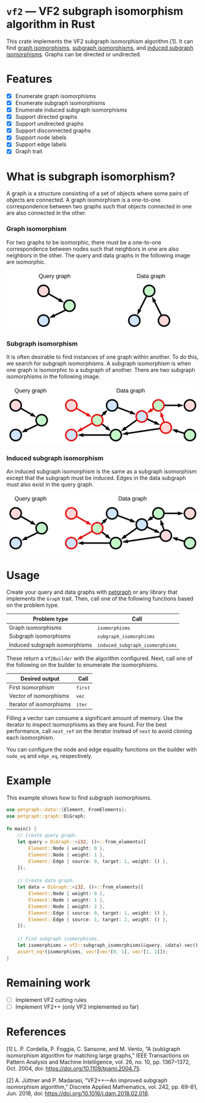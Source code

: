 # `vf2` — VF2 subgraph isomorphism algorithm in Rust

This crate implements the VF2 subgraph isomorphism algorithm [1].
It can find
[graph isomorphisms](https://en.wikipedia.org/wiki/Graph_isomorphism),
[subgraph isomorphisms](https://en.wikipedia.org/wiki/Subgraph_isomorphism_problem),
and [induced subgraph isomorphisms](https://en.wikipedia.org/wiki/Induced_subgraph_isomorphism_problem).
Graphs can be directed or undirected.

# Features

- [x] Enumerate graph isomorphisms
- [x] Enumerate subgraph isomorphisms
- [x] Enumerate induced subgraph isomorphisms
- [x] Support directed graphs
- [x] Support undirected graphs
- [x] Support disconnected graphs
- [x] Support node labels
- [x] Support edge labels
- [x] Graph trait

# What is subgraph isomorphism?

A graph is a structure consisting of a set of objects where some pairs of objects are connected. A graph isomorphism is
a one-to-one correspondence between two graphs such that objects connected in one are also connected in the other.

### Graph isomorphism

For two graphs to be isomorphic, there must be a one-to-one correspondence between nodes such that neighbors in one are
also neighbors in the other. The query and data graphs in the following image are isomorphic.

![graph-isomorphism.svg](/images/graph-isomorphism.svg)

### Subgraph isomorphism

It is often desirable to find instances of one graph within another. To do this, we search for subgraph isomorphisms. A
subgraph isomorphism is when one graph is isomorphic to a subgraph of another. There are two subgraph isomorphisms in
the following image.

![subgraph-isomorphism.svg](/images/subgraph-isomorphism.svg)

### Induced subgraph isomorphism

An induced subgraph isomorphism is the same as a subgraph isomorphism except that the subgraph must be induced. Edges in
the data subgraph must also exist in the query graph.

![induced-subgraph-isomorphism.svg](/images/induced-subgraph-isomorphism.svg)

# Usage

Create your query and data graphs with [petgraph](https://github.com/petgraph/petgraph)
or any library that implements the `Graph` trait. Then, call one of the following
functions based on the problem type.

| Problem type                  | Call                            |
|-------------------------------|---------------------------------|
| Graph isomorphisms            | `isomorphisms`                  |
| Subgraph isomorphisms         | `subgraph_isomorphisms`         |
| Induced subgraph isomorphisms | `induced_subgraph_isomorphisms` |

These return a `Vf2Builder` with the algorithm configured.
Next, call one of the following on the builder to enumerate the isomorphisms.

| Desired output           | Call    |
|--------------------------|---------|
| First isomorphism        | `first` |
| Vector of isomorphisms   | `vec`   |
| Iterator of isomorphisms | `iter`  |

Filling a vector can consume a significant amount of memory.
Use the iterator to inspect isomorphisms as they are found.
For the best performance, call `next_ref`
on the iterator
instead of `next`
to avoid cloning each isomorphism.

You can configure the node and edge equality functions on the builder
with `node_eq` and `edge_eq`,
respectively.

# Example

This example shows how to find subgraph isomorphisms.

```rust
use petgraph::data::{Element, FromElements};
use petgraph::graph::DiGraph;

fn main() {
    // Create query graph.
    let query = DiGraph::<i32, ()>::from_elements([
        Element::Node { weight: 0 },
        Element::Node { weight: 1 },
        Element::Edge { source: 0, target: 1, weight: () },
    ]);

    // Create data graph.
    let data = DiGraph::<i32, ()>::from_elements([
        Element::Node { weight: 0 },
        Element::Node { weight: 1 },
        Element::Node { weight: 2 },
        Element::Edge { source: 0, target: 1, weight: () },
        Element::Edge { source: 1, target: 2, weight: () },
    ]);

    // Find subgraph isomorphisms.
    let isomorphisms = vf2::subgraph_isomorphisms(&query, &data).vec();
    assert_eq!(isomorphisms, vec![vec![0, 1], vec![1, 2]]);
}
```

# Remaining work

- [ ] Implement VF2 cutting rules
- [ ] Implement VF2++ (only VF2 implemented so far)

# References

[1] L. P. Cordella, P. Foggia, C. Sansone, and M. Vento,
“A (sub)graph isomorphism algorithm for matching large graphs,”
IEEE Transactions on Pattern Analysis and Machine Intelligence, vol. 26, no. 10, pp. 1367–1372,
Oct. 2004, doi: https://doi.org/10.1109/tpami.2004.75.

[2] A. Jüttner and P. Madarasi,
“VF2++—An improved subgraph isomorphism algorithm,”
Discrete Applied Mathematics, vol. 242, pp. 69–81,
Jun. 2018, doi: https://doi.org/10.1016/j.dam.2018.02.018.
